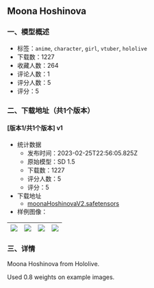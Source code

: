 ## Moona Hoshinova
### 一、模型概述

- 标签：`anime`, `character`, `girl`, `vtuber`, `hololive`
- 下载数：1227
- 收藏人数：264
- 评论人数：1
- 评分人数：5
- 评分：5

### 二、下载地址（共1个版本）

#### [版本1/共1个版本] v1

- 统计数据
  - 发布时间：2023-02-25T22:56:05.825Z
  - 原始模型：SD 1.5
  - 下载数：1227
  - 评分人数：5
  - 评分：5
- 下载地址
  - [moonaHoshinovaV2.safetensors](https://civitai.com/api/download/models/15377)
- 样例图像：

| <img src="https://image.civitai.com/xG1nkqKTMzGDvpLrqFT7WA/bc552ac8-f953-4d2f-edc7-f583b5a3f000/width=450/153052.jpeg" /> | <img src="https://image.civitai.com/xG1nkqKTMzGDvpLrqFT7WA/150fa7a6-0d4a-428a-06db-979693a55600/width=450/153111.jpeg" /> | <img src="https://image.civitai.com/xG1nkqKTMzGDvpLrqFT7WA/119b3651-2b2d-43ee-1e39-0c43c5aab200/width=450/153266.jpeg" /> | <img src="https://image.civitai.com/xG1nkqKTMzGDvpLrqFT7WA/b642d28e-f41a-40e6-e1a6-e46f99938500/width=450/153110.jpeg" /> |
| ---- | ---- | ---- | ---- |


### 三、详情
<p>Moona Hoshinova from Hololive.</p><p>Used 0.8 weights on example images.</p>